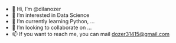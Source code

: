 - 👋 Hi, I’m @dilanozer
- 👀 I’m interested in Data Science
- 🌱 I’m currently learning Python, ...
- 💞️ I’m looking to collaborate on ...
- 📫 If you want to reach me, you can mail dozer31415@gmail.com 

<!---
dilanozer/dilanozer is a ✨ special ✨ repository because its `README.md` (this file) appears on your GitHub profile.
You can click the Preview link to take a look at your changes.
--->
